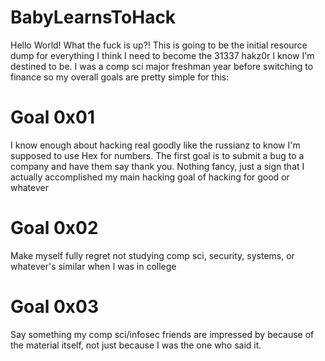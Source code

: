 # BabyLearnsToHack
Hello World! What the fuck is up?!
This is going to be the initial resource dump for everything I think I need to become the 31337 hakz0r I know I'm destined to be.
I was a comp sci major freshman year before switching to finance so my overall goals are pretty simple for this:


# Goal 0x01
I know enough about hacking real goodly like the russianz to know I'm supposed to use Hex for numbers.
The first goal is to submit a bug to a company and have them say thank you. Nothing fancy, just a sign that I actually accomplished my main hacking goal of hacking for good or whatever


# Goal 0x02
Make myself fully regret not studying comp sci, security, systems, or whatever's similar when I was in college


# Goal 0x03
Say something my comp sci/infosec friends are impressed by because of the material itself, not just because I was the one who said it.
